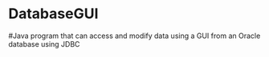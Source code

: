 # DatabaseGUI
#Java program that can access and modify data using a GUI from an Oracle database using JDBC 
